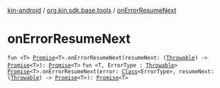 [kin-android](../index.md) / [org.kin.sdk.base.tools](index.md) / [onErrorResumeNext](./on-error-resume-next.md)

# onErrorResumeNext

`fun <T> `[`Promise`](-promise/index.md)`<T>.onErrorResumeNext(resumeNext: (`[`Throwable`](https://kotlinlang.org/api/latest/jvm/stdlib/kotlin/-throwable/index.html)`) -> `[`Promise`](-promise/index.md)`<T>): `[`Promise`](-promise/index.md)`<T>`
`fun <T, ErrorType : `[`Throwable`](https://kotlinlang.org/api/latest/jvm/stdlib/kotlin/-throwable/index.html)`> `[`Promise`](-promise/index.md)`<T>.onErrorResumeNext(error: `[`Class`](https://docs.oracle.com/javase/6/docs/api/java/lang/Class.html)`<ErrorType>, resumeNext: (`[`Throwable`](https://kotlinlang.org/api/latest/jvm/stdlib/kotlin/-throwable/index.html)`) -> `[`Promise`](-promise/index.md)`<T>): `[`Promise`](-promise/index.md)`<T>`